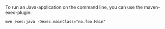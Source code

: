 To run an Java-application on the command line, you can use the maven-exec-plugin:

```mvn exec:java -Dexec.mainClass="no.foo.Main"```

